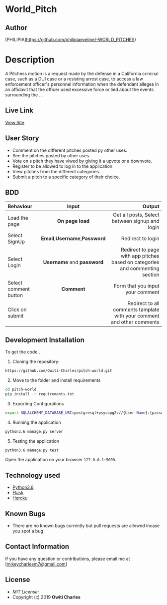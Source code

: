 # World_Pitch
## Author
[PHILIPIA]https://github.com/philipiaeveline/-WORLD_PITCHES)
# Description
A Pitchess motion is a request made by the defense in a California criminal case, such as a DUI case or a resisting arrest case, to access a law enforcement officer's personnel information when the defendant alleges in an affidavit that the officer used excessive force or lied about the events surrounding the ...
## Live Link
[View Site](https://worldpitch.herokuapp.com)

## User Story

* Comment on the different pitches posted py other uses.
* See the pitches posted by other uses.
* Vote on s pitch they have viwed by giving it a upvote or a downvote.
* Register to be allowed to log in to the application
* View pitches from the different categories.
* Submit a pitch to a specific category of their choice.
## BDD
| Behaviour | Input | Output |
| :---------------- | :---------------: | ------------------: |
| Load the page | **On page load** | Get all posts, Select between signup and login|
| Select SignUp| **Email**,**Username**,**Password** | Redirect to login|
| Select Login | **Username** and **password** | Redirect to page with app pitches based on categories and commenting section|
| Select comment button | **Comment** | Form that you input your comment|
| Click on submit |  | Redirect to all comments tamplate with your comment and other comments|
## Development Installation
To get the code..
1. Cloning the repository:
  ```bash
  https://github.com/Owiti-Charles/pitch-world.git
  ```
2. Move to the folder and install requirements
  ```bash
  cd pitch-world
  pip install -r requirements.txt
  ```
3. Exporting Configurations
  ```bash
  export SQLALCHEMY_DATABASE_URI=postgresql+psycopg2://{User Name}:{password}@localhost/{database name}
  ```
4. Running the application
  ```bash
  python3.6 manage.py server
  ```
5. Testing the application
  ```bash
  python3.6 manage.py test
  ```
Open the application on your browser `127.0.0.1:5000`.
## Technology used
* [Python3.6](https://www.python.org/)
* [Flask](http://flask.pocoo.org/)
* [Heroku](https://heroku.com)
## Known Bugs
* There are no known bugs currently but pull requests are allowed incase you spot a bug
## Contact Information 
If you have any question or contributions, please email me at [mikeycharlesm7@gmail.com]
## License
* *MIT License:*
* Copyright (c) 2019 **Owiti Charles**